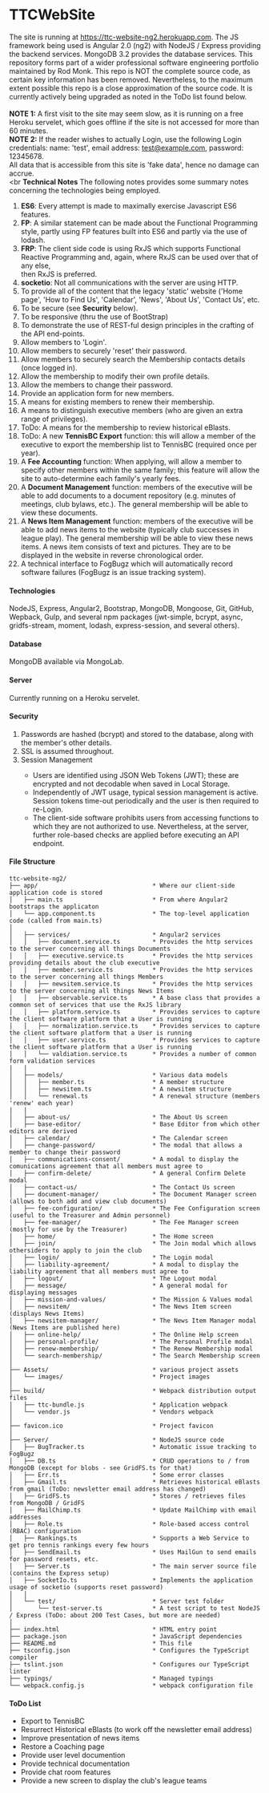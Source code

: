 # TTCWebSite
The site is running at https://ttc-website-ng2.herokuapp.com.  The JS framework being used is Angular 2.0 (ng2) with NodeJS / Express providing the backend services.  MongoDB 3.2 provides the database services.  This repository forms part of a wider professional software engineering portfolio maintained by Rod Monk.  This repo is NOT the complete source code, as certain key information has been removed.  Nevertheless, to the maximum extent possible this repo is a close approximation of the source code.  It is currently actively being upgraded as noted in the ToDo list found below.<br>
<br>
<b>NOTE 1:</b>
A first visit to the site may seem slow, as it is running on a free Heroku servelet, which goes offline if the site is not accessed for more than 60 minutes.
<br>
<b>NOTE 2:</b>
If the reader wishes to actually Login, use the following Login credentials: name: 'test', email address: test@example.com, password: 12345678.  
All data that is accessible from this site is 'fake data', hence no damage can accrue.<br>
<br
<b>Technical Notes</b>
The following notes provides some summary notes concerning the technologies being employed.
<ol>
<li><b>ES6</b>: Every attempt is made to maximally exercise Javascript ES6 features.</li>
<li><b>FP</b>: A similar statement can be made about the Functional Programming style, partly using FP features built into ES6 and partly via the use of lodash.</li>
<li><b>FRP</b>: The client side code is using RxJS which supports Functional Reactive Programming and, again, where RxJS can be used over that of any else,<br>then RxJS is preferred.</li>
<li><b>socketio</b>: Not all communications with the server are using HTTP.</li>
<li>To provide all of the content that the legacy 'static' website ('Home page', 'How to Find Us', 'Calendar', 'News', 'About Us', 'Contact Us', etc.</li>
<li>To be secure (see <b>Security</b> below).</li>
<li>To be responsive (thru the use of BootStrap)</li>
<li>To demonstrate the use of REST-ful design principles in the crafting of the API end-points.
<li>Allow members to 'Login'.</li>
<li>Allow members to securely 'reset' their password.</li>
<li>Allow members to securely search the Membership contacts details (once logged in).</li>
<li>Allow the membership to modify their own profile details.</li>
<li>Allow the members to change their password.</li>
<li>Provide an application form for new members.</li>
<li>A means for existing members to renew their membership.</li>
<li>A means to distinguish executive members (who are given an extra range of privileges).</li>
<li>ToDo: A means for the membership to review historical eBlasts.</li>
<li>ToDo: A new <b>TennisBC Export</b> function: this will allow a member of the executive to export the membership list to TennisBC (required once per year).</li>
<li>A <b>Fee Accounting</b> function: When applying, will allow a member to specify other members within the same family; this feature will allow the site to auto-determine each family's yearly fees.</li>
<li>A <b>Document Management</b> function: members of the executive will be able to add documents to a document repository (e.g. minutes of meetings, club bylaws, etc.).  The general membership will be able to view these documents.</li>
<li>A <b>News Item Management</b> function: members of the executive will be able to add news items to the website (typically club successes in league play).  The general membership will be able to view these news items.  A news item consists of text and pictures.  They are to be displayed in the website in reverse chronological order.</li>
<li>A technical interface to FogBugz which will automatically record software failures (FogBugz is an issue tracking system).</li>
</ol>

<h4>Technologies</h4>
NodeJS, Express, Angular2, Bootstrap, MongoDB, Mongoose, Git, GitHub, Wepback, Gulp, and several npm packages (jwt-simple, bcrypt, async, gridfs-stream, moment, lodash, express-session, and several others).

<h4>Database</h4>
MongoDB available via MongoLab.

<h4>Server</h4>
Currently running on a Heroku servelet.

<h4>Security</h4>
<ol>
<li>Passwords are hashed (bcrypt) and stored to the database, along with the member's other details.</li>
<li>SSL is assumed throughout.</li>
<li>Session Management</li>
<ul>
<li>Users are identified using JSON Web Tokens (JWT); these are encrypted and not decodable when saved in Local Storage.</li>
<li>Independently of JWT usage, typical session management is active.  Session tokens time-out periodically and the user is then required to re-Login.</li>
<li>The client-side software prohibits users from accessing functions to which they are not authorized to use.  Nevertheless, at the server, further role-based checks are applied before executing an API endpoint.</li>
</ul>
</ol>
<h4>File Structure</h4>

```
ttc-website-ng2/
├── app/                                * Where our client-side application code is stored
│   ├── main.ts                         * From where Angular2 bootstraps the applicaton
│   └── app.component.ts                * The top-level application code (called from main.ts)
│     
│   ├── services/                       * Angular2 services
│   │   ├── document.service.ts         * Provides the http services to the server concerning all things Documents
│   │   ├── executive.service.ts        * Provides the http services providing details about the club executive
│   │   ├── member.service.ts           * Provides the http services to the server concerning all things Members
│   │   ├── newsitem.service.ts         * Provides the http services to the server concerning all things News Items
│   │   ├── observable.service.ts       * A base class that provides a common set of services that use the RxJS library
│   │   ├── platform.service.ts         * Provides services to capture the client software platform that a User is running
│   │   ├── normalization.service.ts    * Provides services to capture the client software platform that a User is running
│   │   ├── user.service.ts             * Provides services to capture the client software platform that a User is running
│   │   └── valdiation.service.ts       * Provides a number of common form validation services
|   | 
│   ├── models/                         * Various data models
│   │   ├── member.ts                   * A member structure
│   │   ├── newsitem.ts                 * A newsitem structure
│   │   └── renewal.ts                  * A renewal structure (members 'renew' each year)
|   | 
│   ├── about-us/                       * The About Us screen
│   ├── base-editor/                    * Base Editor from which other editors are derived
│   ├── calendar/                       * The Calendar screen
│   ├── change-password/                * The modal that allows a member to change their password
│   ├── communications-consent/         * A modal to display the comunications agreement that all members must agree to
│   ├── confirm-delete/                 * A general Confirm Delete modal
│   ├── contact-us/                     * The Contact Us screen
│   ├── document-manager/               * The Document Manager screen (allows to both add and view club documents)
│   ├── fee-configuration/              * The Fee Configuration screen (useful to the Treasurer and Admin personnel)
│   ├── fee-manager/                    * The Fee Manager screen (mostly for use by the Treasurer)
│   ├── home/                           * The Home screen
│   ├── join/                           * The Join modal which allows othersiders to apply to join the club
│   ├── login/                          * The Login modal
│   ├── liability-agreement/            * A modal to display the liability agreement that all members must agree to
│   ├── logout/                         * The Logout modal
│   ├── message/                        * A general modal for displaying messages
│   ├── mission-and-values/             * The Mission & Values modal
│   ├── newsitem/                       * The News Item screen (displays News Items)
│   ├── newsitem-manager/               * The News Item Manager modal (News Items are published here)
│   ├── online-help/                    * The Online Help screen
│   ├── personal-profile/               * The Personal Profile modal
│   ├── renew-membership/               * The Renew Membership modal
│   └── search-membership/              * The Search Membership screen
│   
├── Assets/                             * various project assets
│   └── images/                         * Project images
│
├── build/                              * Webpack distribution output files
│   ├── ttc-bundle.js                   * Application webpack
│   └── vendor.js                       * Vendors webpack
│     
├── favicon.ico                         * Project favicon
│
├── Server/                             * NodeJS source code
│   ├── BugTracker.ts                 	* Automatic issue tracking to FogBugz
│   ├── DB.ts                        	* CRUD operations to / from MongoDB (except for blobs - see GridFS.ts for that)
│   ├── Err.ts                        	* Some error classes
│   ├── Gmail.ts                     	* Retrieves historical eBlasts from gmail (ToDo: newsletter email address has changed)
│   ├── GridFS.ts                    	* Stores / retrieves files from MongoDB / GridFS
│   ├── MailChimp.ts                 	* Update MailChimp with email addresses
│   ├── Role.ts                 		* Role-based access control (RBAC) configuration
│   ├── Rankings.ts                 	* Supports a Web Service to get pro tennis rankings every few hours
│   ├── SendEmail.ts                 	* Uses MailGun to send emails for password resets, etc.
│   ├── Server.ts                       * The main server source file (contains the Express setup)
│   ├── SocketIo.ts                     * Implements the application usage of socketio (supports reset password)
│   │
│   └── test/                           * Server test folder
│       └── test-server.ts              * A test script to test NodeJS / Express (ToDo: about 200 Test Cases, but more are needed)
│   
├── index.html                          * HTML entry point
├── package.json                        * JavaScript dependencies
├── README.md                           * This file
├── tsconfig.json                       * Configures the TypeScript compiler
├── tslint.json                         * Configures our TypeScript linter 
├── typings/                            * Managed typings
└── webpack.config.js                   * webpack configuration file
```

<h4>ToDo List</h4>
<ul>
<li>Export to TennisBC</li>
<li>Resurrect Historical eBlasts (to work off the newsletter email address)</li>
<li>Improve presentation of news items</li>
<li>Restore a Coaching page</li>
<li>Provide user level documention</li>
<li>Provide technical documentation</li>
<li>Provide chat room features</li>
<li>Provide a new screen to display the club's league teams
</ul>
